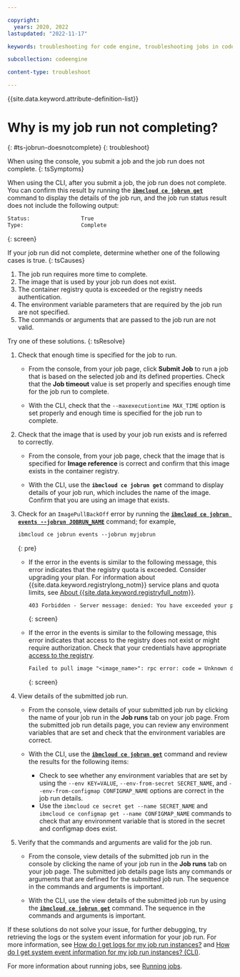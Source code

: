 ```yaml
---

copyright:
  years: 2020, 2022
lastupdated: "2022-11-17"

keywords: troubleshooting for code engine, troubleshooting jobs in code engine, troubleshooting batch jobs in code engine, job run troubleshooting in code engine, job troubleshooting in code engine, job, job run

subcollection: codeengine

content-type: troubleshoot

---
```


{{site.data.keyword.attribute-definition-list}}

# Why is my job run not completing?
{: #ts-jobrun-doesnotcomplete}
{: troubleshoot}

When using the console, you submit a job and the job run does not complete.
{: tsSymptoms}

When using the CLI, after you submit a job, the job run does not complete. You can confirm this result by running the [**`ibmcloud ce jobrun get`**](/docs/codeengine?topic=codeengine-cli#cli-jobrun-get) command to display the details of the job run, and the job run status result does not include the following output:

```txt
Status:                True
Type:                  Complete
```
{: screen}


If your job run did not complete, determine whether one of the following cases is true.
{: tsCauses}


1. The job run requires more time to complete.
2. The image that is used by your job run does not exist.
3. The container registry quota is exceeded or the registry needs authentication.
4. The environment variable parameters that are required by the job run are not specified.
5. The commands or arguments that are passed to the job run are not valid.

Try one of these solutions.
{: tsResolve}

1. Check that enough time is specified for the job to run.
    * From the console, from your job page, click **Submit Job** to run a job that is based on the selected job and its defined properties. Check that the **Job timeout** value is set properly and specifies enough time for the job run to complete.

    * With the CLI, check that the `--maxexecutiontime MAX_TIME` option is set properly and enough time is specified for the job run to complete.

2. Check that the image that is used by your job run exists and is referred to correctly.

    * From the console, from your job page, check that the image that is specified for **Image reference** is correct and confirm that this image exists in the container registry.

    * With the CLI, use the **`ibmcloud ce jobrun get`** command to display details of your job run, which includes the name of the image. Confirm that you are using an image that exists.

3. Check for an `ImagePullBackOff` error by running the [**`ibmcloud ce jobrun events --jobrun JOBRUN_NAME`**](/docs/codeengine?topic=codeengine-cli#cli-jobrun-events) command; for example,

    ```txt
    ibmcloud ce jobrun events --jobrun myjobrun
    ```
    {: pre}

    * If the error in the events is similar to the following message, this error indicates that the registry quota is exceeded. Consider upgrading your plan. For information about {{site.data.keyword.registrylong_notm}} service plans and quota limits, see [About {{site.data.keyword.registryfull_notm}}](/docs/Registry?topic=Registry-registry_overview).
        ```txt
        403 Forbidden - Server message: denied: You have exceeded your pull traffic quota for the current month. Review your pull traffic quota and pricing plan.
        ```
        {: screen}

    * If the error in the events is similar to the following message, this error indicates that access to the registry does not exist or might require authorization. Check that your credentials have appropriate [access to the registry](/docs/Registry?topic=Registry-registry_access).
        ```txt
        Failed to pull image "<image_name>": rpc error: code = Unknown desc = failed to pull and unpack image "<image_name:image_tag>": failed to resolve reference <image_name:image_tag>": pull access denied, repository does not exist or may require authorization: server message: insufficient_scope: authorization failed.
        ```
        {: screen}


4. View details of the submitted job run.

    * From the console, view details of your submitted job run by clicking the name of your job run in the **Job runs** tab on your job page. From the submitted job run details page, you can review any environment variables that are set and check that the environment variables are correct.

    * With the CLI, use the [**`ibmcloud ce jobrun get`**](/docs/codeengine?topic=codeengine-cli#cli-jobrun-get) command and review the results for the following items:
        * Check to see whether any environment variables that are set by using the `--env KEY=VALUE`, `--env-from-secret SECRET_NAME`, and `--env-from-configmap CONFIGMAP_NAME` options are correct in the job run details.
        * Use the `ibmcloud ce secret get --name SECRET_NAME` and `ibmcloud ce configmap get --name CONFIGMAP_NAME` commands to check that any environment variable that is stored in the secret and configmap does exist.

5. Verify that the commands and arguments are valid for the job run.

    * From the console, view details of the submitted job run in the console by clicking the name of your job run in the **Job runs** tab on your job page. The submitted job details page lists any commands or arguments that are defined for the submitted job run. The sequence in the commands and arguments is important.

    * With the CLI, use the view details of the submitted job run by using the [**`ibmcloud ce jobrun get`**](/docs/codeengine?topic=codeengine-cli#cli-jobrun-get) command. The sequence in the commands and arguments is important.

If these solutions do not solve your issue, for further debugging, try retrieving the logs or the system event information for your job run. For more information, see [How do I get logs for my job run instances?](/docs/codeengine?topic=codeengine-troubleshoot-job#ts-jobrun-gettinglogs) and [How do I get system event information for my job run instances? (CLI)](/docs/codeengine?topic=codeengine-troubleshoot-job#ts-job-gettingevent).

For more information about running jobs, see [Running jobs](/docs/codeengine?topic=codeengine-job-plan).



